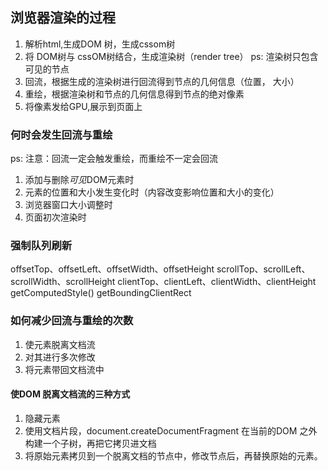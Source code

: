 ## 浏览器渲染的过程
1. 解析html,生成DOM 树，生成cssom树
2. 将 DOM树与 cssOM树结合，生成渲染树（render tree） ps: 渲染树只包含可见的节点
3. 回流，根据生成的渲染树进行回流得到节点的几何信息（位置， 大小）
4. 重绘，根据渲染树和节点的几何信息得到节点的绝对像素
5. 将像素发给GPU,展示到页面上

### 何时会发生回流与重绘
ps: 注意：回流一定会触发重绘，而重绘不一定会回流
1. 添加与删除*可见*DOM元素时
2. 元素的位置和大小发生变化时（内容改变影响位置和大小的变化）
3. 浏览器窗口大小调整时
4. 页面初次渲染时

### 强制队列刷新
offsetTop、offsetLeft、offsetWidth、offsetHeight
scrollTop、scrollLeft、scrollWidth、scrollHeight
clientTop、clientLeft、clientWidth、clientHeight
getComputedStyle()
getBoundingClientRect

### 如何减少回流与重绘的次数
1. 使元素脱离文档流
2. 对其进行多次修改
3. 将元素带回文档流中 

#### 使DOM 脱离文档流的三种方式
1. 隐藏元素
2. 使用文档片段，document.createDocumentFragment 在当前的DOM 之外构建一个子树，再把它拷贝进文档
3. 将原始元素拷贝到一个脱离文档的节点中，修改节点后，再替换原始的元素。